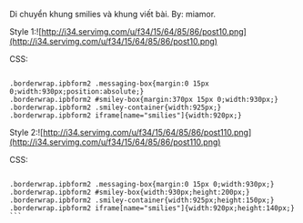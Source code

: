 Di chuyển khung smilies và khung viết bài.
By: miamor.


Style 1:![http://i34.servimg.com/u/f34/15/64/85/86/post10.png](http://i34.servimg.com/u/f34/15/64/85/86/post10.png)

CSS:

```

.borderwrap.ipbform2 .messaging-box{margin:0 15px 0;width:930px;position:absolute;}
.borderwrap.ipbform2 #smiley-box{margin:370px 15px 0;width:930px;}
.borderwrap.ipbform2 .smiley-container{width:925px;}
.borderwrap.ipbform2 iframe[name="smilies"]{width:920px;}

```

Style 2:![http://i34.servimg.com/u/f34/15/64/85/86/post110.png](http://i34.servimg.com/u/f34/15/64/85/86/post110.png)

CSS:

```

.borderwrap.ipbform2 .messaging-box{margin:0 15px 0;width:930px;}
.borderwrap.ipbform2 #smiley-box{width:930px;height:200px;}
.borderwrap.ipbform2 .smiley-container{width:925px;height:150px;}
.borderwrap.ipbform2 iframe[name="smilies"]{width:920px;height:140px;} ```